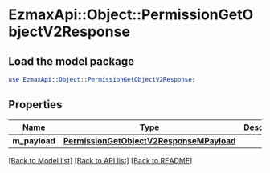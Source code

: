 # EzmaxApi::Object::PermissionGetObjectV2Response

## Load the model package
```perl
use EzmaxApi::Object::PermissionGetObjectV2Response;
```

## Properties
Name | Type | Description | Notes
------------ | ------------- | ------------- | -------------
**m_payload** | [**PermissionGetObjectV2ResponseMPayload**](PermissionGetObjectV2ResponseMPayload.md) |  | 

[[Back to Model list]](../README.md#documentation-for-models) [[Back to API list]](../README.md#documentation-for-api-endpoints) [[Back to README]](../README.md)


